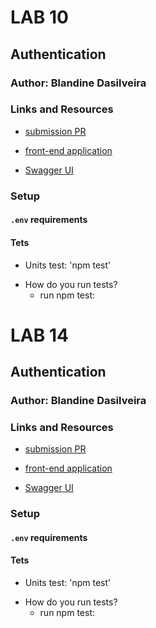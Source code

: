 # LAB 10

##  Authentication

### Author: Blandine Dasilveira

### Links and Resources

- [submission PR](https://github.com/blandine-401javascript/lab-10/pull/1)

- [front-end application](https://blandine-401-lab-10.herokuapp.com/)

- [Swagger UI](https://blandine-401-lab-10.herokuapp.com/api-docs)
### Setup

#### `.env` requirements


#### Tets

* Units test: 'npm test'


- How do you run tests?
  - run npm test: 


# LAB 14

##  Authentication

### Author: Blandine Dasilveira

### Links and Resources

- [submission PR](https://github.com/blandine-401javascript/lab-10/pull/1)

- [front-end application](https://blandine-401-lab-10.herokuapp.com/)

- [Swagger UI](https://blandine-401-lab-10.herokuapp.com/api-docs)
### Setup

#### `.env` requirements


#### Tets

* Units test: 'npm test'


- How do you run tests?
  - run npm test: 
 